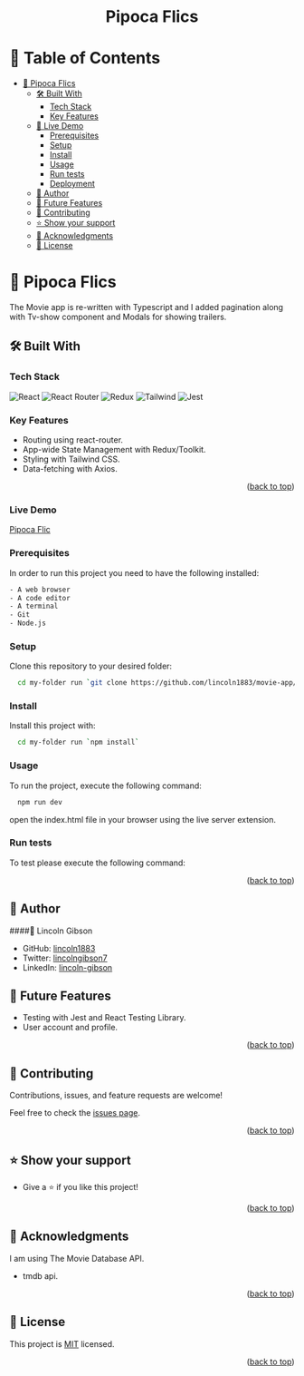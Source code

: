 
<a name="readme-top"></a>

<div align="center">

  # Pipoca Flics

</div>

# 📗 Table of Contents

- [📖 Pipoca Flics](#-popcorn-flix-)
  - [🛠 Built With ](#-built-with-)
    - [Tech Stack ](#tech-stack-)
    - [Key Features ](#key-features-)
  - [🚀 Live Demo ](#-live-demo-)
    - [Prerequisites](#prerequisites)
    - [Setup](#setup)
    - [Install](#install)
    - [Usage](#usage)
    - [Run tests](#run-tests)
    - [Deployment](#deployment)
  - [👥 Author ](#-author-)
  - [🔭 Future Features ](#-future-features-)
  - [🤝 Contributing ](#-contributing-)
  - [⭐️ Show your support ](#️-show-your-support-)
  - [🙏 Acknowledgments ](#-acknowledgments-)
  - [📝 License ](#-license-)

<!-- PROJECT DESCRIPTION -->

# 📖 Pipoca Flics<a name="about-project"></a>

The Movie app is re-written with Typescript and I added pagination along with Tv-show component and Modals for showing trailers.

## 🛠 Built With <a name="built-with"></a>

### Tech Stack <a name="tech-stack"></a>

![React](https://img.shields.io/badge/React-20232A?style=for-the-badge&logo=react&logoColor=61DAFB)
![React Router](https://img.shields.io/badge/-React%20Router-316192?style=for-the-badge&logo=react-router)
![Redux](https://img.shields.io/badge/Redux-593D88?style=for-the-badge&logo=redux&logoColor=white)
![Tailwind](https://img.shields.io/badge/Tailwind_CSS-38B2AC?style=for-the-badge&logo=tailwind-css&logoColor=white)
![Jest](https://img.shields.io/badge/-jest-%23C21325?style=for-the-badge&logo=jest&logoColor=white)

<!-- Features -->

### Key Features <a name="key-features"></a>

- Routing using react-router.
- App-wide State Management with Redux/Toolkit.
- Styling with Tailwind CSS.
- Data-fetching with Axios.

<p align="right">(<a href="#readme-top">back to top</a>)</p>

<!-- LIVE DEMO -->

### Live Demo <a name = "live-demo"></a>
[Pipoca Flic](https://pipoca-flic.netlify.app/)

### Prerequisites

In order to run this project you need to have the following installed:

```sh
- A web browser
- A code editor
- A terminal
- Git
- Node.js
```

### Setup

Clone this repository to your desired folder:

```sh
  cd my-folder run `git clone https://github.com/lincoln1883/movie-app/`
```

### Install

Install this project with:

```sh
  cd my-folder run `npm install`
```

### Usage

To run the project, execute the following command:
```sh
  npm run dev
```

open the index.html file in your browser using the live server extension.

### Run tests

To test please execute the following command:


<p align="right">(<a href="#readme-top">back to top</a>)</p>

<!-- AUTHORS -->

## 👥 Author <a name="authors"></a>

####👤 Lincoln Gibson

- GitHub: [lincoln1883](https://github.com/lincoln1883)
- Twitter: [lincolngibson7](https://twitter.com/lincolngibson7)
- LinkedIn: [lincoln-gibson](https://linkedin.com/in/lincoln-gibson)

<!-- FUTURE FEATURES -->

## 🔭 Future Features <a name="future-features"></a>
- Testing with Jest and React Testing Library.
- User account and profile.


<p align="right">(<a href="#readme-top">back to top</a>)</p>

<!-- CONTRIBUTING -->

## 🤝 Contributing <a name="contributing"></a>

Contributions, issues, and feature requests are welcome!

Feel free to check the [issues page](../../issues/).

<p align="right">(<a href="#readme-top">back to top</a>)</p>

<!-- SUPPORT -->

## ⭐️ Show your support <a name="support"></a>

- Give a ⭐️ if you like this project!

<p align="right">(<a href="#readme-top">back to top</a>)</p>

<!-- ACKNOWLEDGEMENTS -->

## 🙏 Acknowledgments <a name="acknowledgements"></a>

I am using The Movie Database API.
- tmdb api.

<p align="right">(<a href="#readme-top">back to top</a>)</p>

<!-- LICENSE -->

## 📝 License <a name="license"></a>

This project is [MIT](./LICENSE) licensed.

<p align="right">(<a href="#readme-top">back to top</a>)</p>